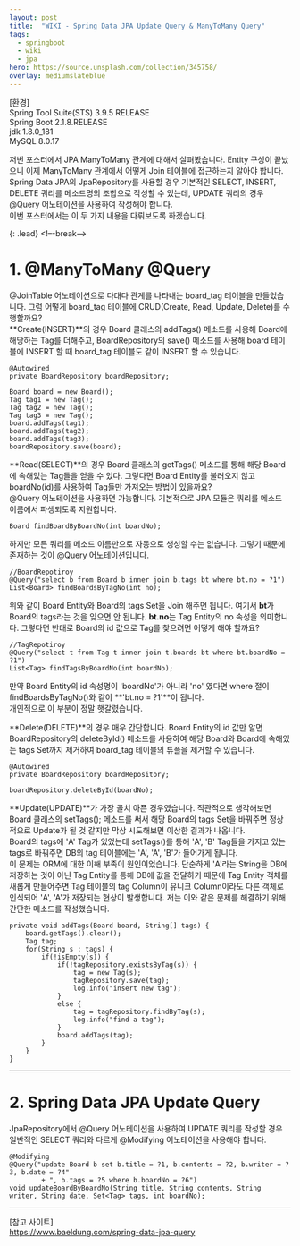 ```yaml
---
layout: post
title:  "WIKI - Spring Data JPA Update Query & ManyToMany Query"
tags:
  - springboot
  - wiki
  - jpa
hero: https://source.unsplash.com/collection/345758/
overlay: mediumslateblue
---
```

[환경]  
Spring Tool Suite(STS) 3.9.5 RELEASE  
Spring Boot 2.1.8.RELEASE  
jdk 1.8.0_181  
MySQL 8.0.17  

저번 포스터에서 JPA ManyToMany 관계에 대해서 살펴봤습니다. Entity 구성이 끝났으니 이제 ManyToMany 관계에서 어떻게 Join 테이블에 접근하는지 알아야 합니다.  
Spring Data JPA의 JpaRepository를 사용할 경우 기본적인 SELECT, INSERT, DELETE 쿼리를 메소드명의 조합으로 작성할 수 있는데, UPDATE 쿼리의 경우 @Query 어노테이션을 사용하여 작성해야 합니다.  
이번 포스터에서는 이 두 가지 내용을 다뤄보도록 하겠습니다.

{: .lead}
<!–-break-–>

# 1. @ManyToMany @Query

@JoinTable 어노테이션으로 다대다 관계를 나타내는 board_tag 테이블을 만들었습니다. 그럼 어떻게 board_tag 테이블에 CRUD(Create, Read, Update, Delete)를 수행할까요?  
**Create(INSERT)**의 경우 Board 클래스의 addTags() 메소드를 사용해 Board에 해당하는 Tag를 더해주고, BoardRepository의 save() 메소드를 사용해 board 테이블에 INSERT 할 때 board_tag 테이블도 같이 INSERT 할 수 있습니다.  
<pre><code>@Autowired
private BoardRepository boardRepository;

Board board = new Board();
Tag tag1 = new Tag();
Tag tag2 = new Tag();
Tag tag3 = new Tag();
board.addTags(tag1);
board.addTags(tag2);
board.addTags(tag3);
boardRepository.save(board);
</code></pre>

**Read(SELECT)**의 경우 Board 클래스의 getTags() 메소드를 통해 해당 Board에 속해있는 Tag들을 얻을 수 있다. 그렇다면 Board Entity를 불러오지 않고 boardNo(id)를 사용하여 Tag들만 가져오는 방법이 있을까요?  
@Query 어노테이션을 사용하면 가능합니다. 기본적으로 JPA 모듈은 쿼리를 메소드 이름에서 파생되도록 지원합니다.  
<pre><code>Board findBoardByBoardNo(int boardNo);</code></pre>

하지만 모든 쿼리를 메소드 이름만으로 자동으로 생성할 수는 없습니다. 그렇기 때문에 존재하는 것이 @Query 어노테이션입니다.  
<pre><code>//BoardRepotiroy
@Query("select b from Board b inner join b.tags bt where bt.no = ?1")
List&lt;Board&gt; findBoardsByTagNo(int no);
</code></pre>

위와 같이 Board Entity와 Board의 tags Set을 Join 해주면 됩니다. 여기서 **bt**가 Board의 tags라는 것을 잊으면 안 됩니다. **bt.no**는 Tag Entity의 no 속성을 의미합니다. 그렇다면 반대로 Board의 id 값으로 Tag를 찾으려면 어떻게 해야 할까요?  
<pre><code>//TagRepotiroy
@Query("select t from Tag t inner join t.boards bt where bt.boardNo = ?1")
List&lt;Tag&gt; findTagsByBoardNo(int boardNo);
</code></pre>

만약 Board Entity의 id 속성명이 'boardNo'가 아니라 'no' 였다면 where 절이 findBoardsByTagNo()와 같이 **'bt.no = ?1'**이 됩니다.  
개인적으로 이 부분이 정말 햇갈렸습니다.  
  
**Delete(DELETE)**의 경우 매우 간단합니다. Board Entity의 id 값만 알면 BoardRepository의 deleteById() 메소드를 사용하여 해당 Board와 Board에 속해있는 tags Set까지 제거하여 board_tag 테이블의 튜플을 제거할 수 있습니다.  
<pre><code>@Autowired
private BoardRepository boardRepository;

boardRepository.deleteById(boardNo);</code></pre>

**Update(UPDATE)**가 가장 골치 아픈 경우였습니다. 직관적으로 생각해보면 Board 클래스의 setTags(); 메소드를 써서 해당 Board의 tags Set을 바꿔주면 정상적으로 Update가 될 것 같지만 막상 시도해보면 이상한 결과가 나옵니다.  
Board의 tags에 'A' Tag가 있었는데 setTags()를 통해 'A', 'B' Tag들을 가지고 있는 tags로 바꿔주면 DB의 tag 테이블에는 'A', 'A', 'B'가 들어가게 됩니다.  
이 문제는 ORM에 대한 이해 부족이 원인이었습니다. 단순하게 'A'라는 String을 DB에 저장하는 것이 아닌 Tag Entity를 통해 DB에 값을 전달하기 때문에 Tag Entity 객체를 새롭게 만들어주면 Tag 테이블의 tag Column이 유니크 Column이라도 다른 객체로 인식되어 'A', 'A'가 저장되는 현상이 발생합니다. 저는 이와 같은 문제를 해결하기 위해 간단한 메소드를 작성했습니다.
<pre><code>private void addTags(Board board, String[] tags) {
	board.getTags().clear();
	Tag tag;
	for(String s : tags) {
		if(!isEmpty(s)) {
			if(!tagRepository.existsByTag(s)) {
				tag = new Tag(s);
				tagRepository.save(tag);
				log.info("insert new tag");
			}
			else {
				tag = tagRepository.findByTag(s);
				log.info("find a tag");
			}
			board.addTags(tag);
		}
	}
}
</code></pre>

--------------------------------------------------------------

# 2. Spring Data JPA Update Query
JpaRepository에서 @Query 어노테이션을 사용하여 UPDATE 쿼리를 작성할 경우 일반적인 SELECT 쿼리와 다르게 @Modifying 어노테이션을 사용해야 합니다.  
<pre><code>@Modifying
@Query("update Board b set b.title = ?1, b.contents = ?2, b.writer = ?3, b.date = ?4"
		+ ", b.tags = ?5 where b.boardNo = ?6")
void updateBoardByBoardNo(String title, String contents, String writer, String date, Set&lt;Tag&gt; tags, int boardNo);
</code></pre>


----
[참고 사이트]  
<https://www.baeldung.com/spring-data-jpa-query>  